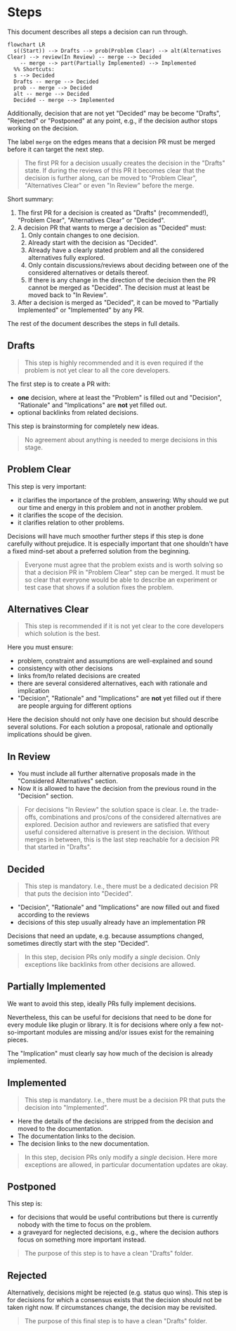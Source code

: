 # Steps

This document describes all steps a decision can run through.

```mermaid
flowchart LR
  s((Start)) --> Drafts --> prob(Problem Clear) --> alt(Alternatives Clear) --> review(In Review) -- merge --> Decided
    -- merge --> part(Partially Implemented) --> Implemented
  %% Shortcuts:
  s --> Decided
  Drafts -- merge --> Decided
  prob -- merge --> Decided
  alt -- merge --> Decided
  Decided -- merge --> Implemented
```

Additionally, decision that are not yet "Decided" may be become "Drafts", "Rejected" or "Postponed" at any point, e.g., if the decision author stops working on the decision.

The label `merge` on the edges means that a decision PR must be merged before it can target the next step.

> The first PR for a decision usually creates the decision in the "Drafts" state.
> If during the reviews of this PR it becomes clear that the decision is further along, can be moved to "Problem Clear", "Alternatives Clear" or even "In Review" before the merge.

Short summary:

1. The first PR for a decision is created as "Drafts" (recommended!), "Problem Clear", "Alternatives Clear" or "Decided".
2. A decision PR that wants to merge a decision as "Decided" must:
   1. Only contain changes to one decision.
   2. Already start with the decision as "Decided".
   3. Already have a clearly stated problem and all the considered alternatives fully explored.
   4. Only contain discussions/reviews about deciding between one of the considered alternatives or details thereof.
   5. If there is any change in the direction of the decision then the PR cannot be merged as "Decided". The decision must at least be moved back to "In Review".
3. After a decision is merged as "Decided", it can be moved to "Partially Implemented" or "Implemented" by any PR.

The rest of the document describes the steps in full details.

## Drafts

> This step is highly recommended and it is even required if the problem is not yet clear to all the core developers.

The first step is to create a PR with:

- **one** decision, where at least the "Problem" is filled out and "Decision", "Rationale" and "Implications" are **not** yet filled out.
- optional backlinks from related decisions.

This step is brainstorming for completely new ideas.

> No agreement about anything is needed to merge decisions in this stage.

## Problem Clear

This step is very important:

- it clarifies the importance of the problem, answering:
  Why should we put our time and energy in this problem and not in another problem.
- it clarifies the scope of the decision.
- it clarifies relation to other problems.

Decisions will have much smoother further steps if this step is done carefully without prejudice.
It is especially important that one shouldn't have a fixed mind-set about a preferred solution from the beginning.

> Everyone must agree that the problem exists and is worth solving so that a decision PR in "Problem Clear" step can be merged.
> It must be so clear that everyone would be able to describe an experiment or test case that shows if a solution fixes the problem.

## Alternatives Clear

> This step is recommended if it is not yet clear to the core developers which solution is the best.

Here you must ensure:

- problem, constraint and assumptions are well-explained and sound
- consistency with other decisions
- links from/to related decisions are created
- there are several considered alternatives, each with rationale and implication
- "Decision", "Rationale" and "Implications" are **not** yet filled out if there are people arguing for different options

Here the decision should not only have one decision but should describe several solutions.
For each solution a proposal, rationale and optionally implications should be given.

## In Review

- You must include all further alternative proposals made in the "Considered Alternatives" section.
- Now it is allowed to have the decision from the previous round in the "Decision" section.

> For decisions "In Review" the solution space is clear.
> I.e. the trade-offs, combinations and pros/cons of the considered alternatives are explored.
> Decision author and reviewers are satisfied that every useful considered alternative is present in the decision.
> Without merges in between, this is the last step reachable for a decision PR that started in "Drafts".

## Decided

> This step is mandatory.
> I.e., there must be a dedicated decision PR that puts the decision into "Decided".

- "Decision", "Rationale" and "Implications" are now filled out and fixed according to the reviews
- decisions of this step usually already have an implementation PR

Decisions that need an update, e.g. because assumptions changed, sometimes directly start with the step "Decided".

> In this step, decision PRs only modify a _single_ decision.
> Only exceptions like backlinks from other decisions are allowed.

## Partially Implemented

We want to avoid this step, ideally PRs fully implement decisions.

Nevertheless, this can be useful for decisions that need to be done for every module like plugin or library.
It is for decisions where only a few not-so-important modules are missing and/or issues exist for the remaining pieces.

The "Implication" must clearly say how much of the decision is already implemented.

## Implemented

> This step is mandatory.
> I.e., there must be a decision PR that puts the decision into "Implemented".

- Here the details of the decisions are stripped from the decision and moved to the documentation.
- The documentation links to the decision.
- The decision links to the new documentation.

> In this step, decision PRs only modify a _single_ decision.
> Here more exceptions are allowed, in particular documentation updates are okay.

## Postponed

This step is:

- for decisions that would be useful contributions but there is currently nobody with the time to focus on the problem.
- a graveyard for neglected decisions, e.g., where the decision authors focus on something more important instead.

> The purpose of this step is to have a clean "Drafts" folder.

## Rejected

Alternatively, decisions might be rejected (e.g. status quo wins).
This step is for decisions for which a consensus exists that the decision should not be taken right now.
If circumstances change, the decision may be revisited.

> The purpose of this final step is to have a clean "Drafts" folder.
